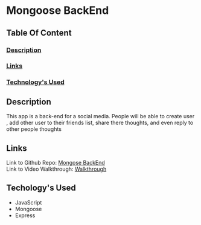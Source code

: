 # Mongoose BackEnd 

## Table Of Content
  ### [Description](#description)
  ### [Links](#links)
  ### [Technology's Used](#technologys-used)


## Description
This app is a back-end for a social media. People will be able to create user , add other user to their friends list, share there thoughts, and even reply to other people thoughts

## Links
Link to Github Repo: <a href='https://github.com/AlexUrielContreras/mongoose-backend'> Mongose BackEnd</a> 
</br>
Link to Video Walkthrough: <a href='https://drive.google.com/file/d/143AhdeKcGKyDBXIridyw4-u2jVf4trBb/view'>Walkthrough</a>

## Techology's Used
 * JavaScript
 * Mongoose
 * Express

